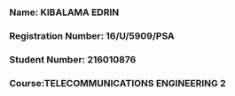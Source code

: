 ### Name: KIBALAMA EDRIN  
### Registration Number: 16/U/5909/PSA  
### Student Number: 216010876  
### Course:TELECOMMUNICATIONS ENGINEERING 2  
